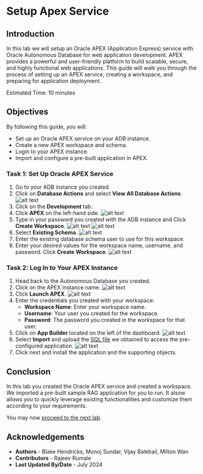 # Setup Apex Service

## Introduction

In this lab we will setup an Oracle APEX (Application Express) service with Oracle Autonomous Database for web application development. APEX provides a powerful and user-friendly platform to build scalable, secure, and highly functional web applications. This guide will walk you through the process of setting up an APEX service, creating a workspace, and preparing for application deployment.

Estimated Time: 10 minutes

## Objectives

By following this guide, you will:

* Set up an Oracle APEX service on your ADB instance.
* Create a new APEX workspace and schema.
* Login to your APEX instance.
* Import and configure a pre-built application in APEX.

### Task 1: Set Up Oracle APEX Service

1. Go to your ADB instance you created.
2. Click on **Database Actions** and select **View All Database Actions**.
![alt text](images/databaseactions.png)
3. Click on the **Development** tab.
4. Click **APEX** on the left-hand side.
![alt text](images/dbactionsapex.png)
5. Type in your password you created with the ADB instance and Click **Create Workspace**.
![alt text](images/dbactionspassword.png)
![alt text](images/dbactionscreateworkspace.png)
6. Select **Existing Schema**.
![alt text](images/dbactionsexistingschema.png)
7. Enter the existing database schema user to use for this workspace.
8. Enter your desired values for the workspace name, username, and password. Click **Create Workspace**.
![alt text](images/dbactionscredentials.png)

### Task 2: Log In to Your APEX Instance

1. Head back to the Autonomous Database you created.
2. Click on the APEX instance name.
![alt text](images/dbaccessapexinstance.png)
3. Click **Launch APEX**.
![alt text](images/dbactionlaunchapex.png)
4. Enter the credentials you created with your workspace:
   * **Workspace Name**: Enter your workspace name.
   * **Username**: Your user you created for the workspace.
   * **Password**: The password you created in the workspace for that user.
5. Click on **App Builder** located on the left of the dashboard.
![alt text](images/dbactionsappbuilder.png)
6. Select **Import** and upload the [SQL file](images/f100.sql) we obtained to access the pre-configured application. 
![alt text](images/dbactionsimport.png)
7. Click next and install the application and the supporting objects.

## Conclusion

In this lab you created the Oracle APEX service and created a workspace. We imported a pre-built sample RAG application for you to run.  It alsow allows you to quickly leverage existing functionalities and customize them according to your requirements. 

You may now [proceed to the next lab](#next).

## Acknowledgements

* **Authors** - Blake Hendricks, Monoj Sundar, Vijay Balebail,  Milton Wan
* **Contributors** - Rajeev Rumale
* **Last Updated By/Date** -  July 2024